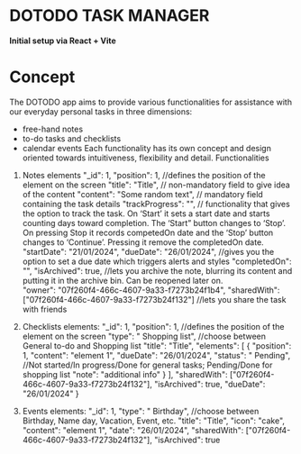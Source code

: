 # DOTODO TASK MANAGER

**Initial setup via React + Vite**

# Concept #

The DOTODO app aims to provide various functionalities for assistance with our everyday personal tasks in three dimensions: 
-	free-hand notes 
-	to-do tasks and checklists
-	calendar events
Each functionality has its own concept and design oriented towards intuitiveness, flexibility and detail. 
Functionalities
1)	Notes elements
      "_id": 1,
      "position": 1, 			            //defines the position of the element on the screen
      "title": "Title",			          // non-mandatory field to give idea of the content
      "content": "Some random text", 	// mandatory field containing the task details
      "trackProgress": "",	          // functionality that gives the option to track the task. On ‘Start’ it sets a start date and starts counting days toward                                              completion. The ‘Start” button changes to ‘Stop’. On pressing Stop it records competedOn date and the ‘Stop’ button                                                 changes to ‘Continue’. Pressing it remove the completedOn date. 
      "startDate": "21/01/2024",
      "dueDate": "26/01/2024",	      //gives you the option to set a due date which triggers alerts and styles
      "completedOn": "",
      "isArchived": true,	            //lets you archive the note, blurring its content and putting it in the archive bin. Can be reopened later on.  
      "owner": "07f260f4-466c-4607-9a33-f7273b24f1b4",
      "sharedWith": ["07f260f4-466c-4607-9a33-f7273b24f132"] //lets you share the task with friends 

2)	Checklists elements:
    "_id": 1,
    "position": 1,			              //defines the position of the element on the screen
    "type": " Shopping list",	        //choose between General to-do and Shopping list
    "title": "Title",
    "elements": [
    {
        "position": 1,
        "content": "element 1",
        "dueDate": "26/01/2024", 
        "status": " Pending", 	       //Not started/In progress/Done for general tasks; Pending/Done for shopping list
        "note": "additional info"
      }
    ],
    "sharedWith": ["07f260f4-466c-4607-9a33-f7273b24f132"],
    "isArchived": true,
    "dueDate": "26/01/2024"
  }

4)	Events elements:
    "_id": 1,
    "type": " Birthday",	             //choose between Birthday, Name day, Vacation, Event, etc.
    "title": "Title",
     "icon": "cake",
     "content": "element 1",
     "date": "26/01/2024",
    "sharedWith": ["07f260f4-466c-4607-9a33-f7273b24f132"],
    "isArchived": true

